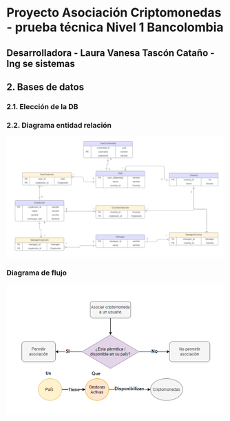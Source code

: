 # Proyecto Asociación Criptomonedas - prueba técnica Nivel 1 Bancolombia
## Desarrolladora - Laura Vanesa Tascón Cataño - Ing se sistemas 


## 2. Bases de datos 
### 2.1. Elección de la DB

### 2.2. Diagrama entidad relación
![img.png](img.png)

### Diagrama de flujo
![img_1.png](img_1.png)